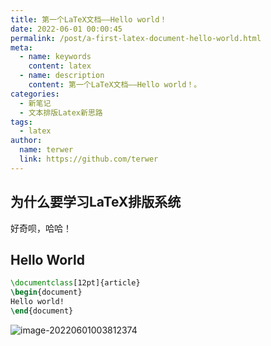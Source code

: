 ```yaml
---
title: 第一个LaTeX文档——Hello world！
date: 2022-06-01 00:00:45
permalink: /post/a-first-latex-document-hello-world.html
meta:
  - name: keywords
    content: latex
  - name: description
    content: 第一个LaTeX文档——Hello world！。
categories:
  - 新笔记
  - 文本排版Latex新思路
tags:
  - latex
author: 
  name: terwer
  link: https://github.com/terwer
---
```


## 为什么要学习LaTeX排版系统

好奇呗，哈哈！

## Hello World

```latex
\documentclass[12pt]{article}
\begin{document}
Hello world!
\end{document}
```

![image-20220601003812374](https://img1.terwer.space/20220601012319.png)

